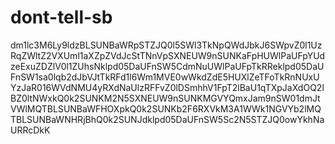 # dont-tell-sb
dm1lc3M6Ly9ldzBLSUNBaWRpSTZJQ0l5SWl3TkNpQWdJbkJ6SWpvZ0l1UzRqZWltZ2VXUml1aXZpZVdJcStTNnVpSXNEUW9nSUNKaFpHUWlPaUFpYUdzeExuZDZlV0l1ZUhsNklpd05DaUFnSW5CdmNuUWlPaUFpTkRReklpd05DaUFnSW1sa0lqb2dJbVJtTkRFd1l6Wm1MVE0wWkdZdE5HUXlZeTFoTkRnNUxUYzJaR016WVdNMU4yRXdNaUlzRFFvZ0lDSmhhV1FpT2lBaU1qTXpJaXdOQ2lBZ0ltNWxkQ0k2SUNKM2N5SXNEUW9nSUNKMGVYQmxJam9nSW01dmJtVWlMQTBLSUNBaWFHOXpkQ0k2SUNKb2F6RXVkM3A1WWk1NGVYb2lMQTBLSUNBaWNHRjBhQ0k2SUNJdklpd05DaUFnSW5Sc2N5STZJQ0owYkhNaURRcDkK
